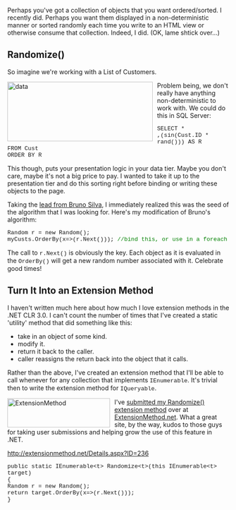 <!--{Title:"Randomizing Order of Your List or Array using LINQ", PublishedOn:"2009-11-05T05:07:34", Intro:"Perhaps you've got a collection of objects that you want ordered/sorted. I recently did. Perhaps you"} -->

<span>
  <p>Perhaps you've got a collection of objects that you want ordered/sorted. I recently did. Perhaps you want them displayed in a non-deterministic manner or sorted randomly each time you write to an HTML view or otherwise consume that collection. Indeed, I did. (OK, lame shtick over...)</p>
  <h2>Randomize()</h2>
  <p>So imagine we're working with a List of Customers.</p>
  <p>
    <img style="border-right-width: 0px; margin: 0px 10px 0px 0px; display: inline; border-top-width: 0px; border-bottom-width: 0px; border-left-width: 0px" title="data" border="0" alt="data" align="left" src="http://devtxt.com/blog/blogimg/RandomizingOrderofYourListorArrayusingLI_11BF0/data_thumb.png" width="330" height="135" />
  </p>
  <p>Problem being, we don't really have anything non-deterministic to work with. We could do this in SQL Server:</p>
  <p>
    <font size="2" face="Courier New">SELECT *      <br />        ,(sin(Cust.ID * rand())) AS R       <br />FROM Cust       <br />ORDER BY R</font>
  </p>
  <p>
    <font size="2" face="Courier New"></font>
  </p>
  <p>This though, puts your presentation logic in your data tier. Maybe you don't care, maybe it's not a big price to pay. I wanted to take it up to the presentation tier and do this sorting right before binding or writing these objects to the page.</p>
  <p>Taking the <a href="http://brunosilva.net/list-random-order-in-net-using-linq/534/">lead from Bruno Silva</a>, I immediately realized this was the seed of the algorithm that I was looking for. Here's my modification of Bruno's algorithm:</p>
  <p>
    <font size="2" face="Courier New">   Random r = new Random();  <br />   myCusts.OrderBy(x=&gt;(r.Next())); <font color="#008000">//bind this, or use in a foreach</font></font>
  </p>
  <p>The call to <font size="2" face="Courier New">r.Next()</font> is obviously the key. Each object as it is evaluated in the <font size="2" face="Courier New">OrderBy()</font> will get a new random number associated with it. Celebrate good times! </p>
  <h2>Turn It Into an Extension Method</h2>
  <p>I haven't written much here about how much I love extension methods in the .NET CLR 3.0. I can't count the number of times that I've created a static 'utility' method that did something like this:</p>
  <ul>
    <li>take in an object of some kind. </li>
    <li>modify it. </li>
    <li>return it back to the caller. </li>
    <li>caller reassigns the return back into the object that it calls. </li>
  </ul>
  <p>
    <font size="2" face="Courier New"></font>
  </p>
  <p>Rather than the above, I've created an extension method that I'll be able to call whenever for any collection that implements <font size="2" face="Courier New">IEnumerable</font>. It's trivial then to write the extension method for <font size="2" face="Courier New">IQueryable</font>. </p>
  <p>
    <a href="http://www.extensionmethod.net">
      <img style="border-right-width: 0px; margin: 0px 10px 0px 0px; display: inline; border-top-width: 0px; border-bottom-width: 0px; border-left-width: 0px" title="ExtensionMethod" border="0" alt="ExtensionMethod" align="left" src="http://devtxt.com/blog/blogimg/RandomizingOrderofYourListorArrayusingLI_11BF0/ExtensionMethod_thumb.png" width="233" height="66" />
    </a> I've <a href="http://extensionmethod.net/Details.aspx?ID=236">submitted my Randomize() extension method</a> over at <a href="http://www.ExtensionMethod.net">ExtensionMethod.net</a>. What a great site, by the way, kudos to those guys for taking user submissions and helping grow the use of this feature in .NET.</p>
  <p></p>
  <p>
    <a title="http://extensionmethod.net/Details.aspx?ID=236" href="http://extensionmethod.net/Details.aspx?ID=236">http://extensionmethod.net/Details.aspx?ID=236</a>
  </p>
  <p>
    <font size="2" face="Courier New">public static IEnumerable&lt;t&gt; Randomize&lt;t&gt;(this IEnumerable&lt;t&gt; target)      <br />   {       <br />       Random r = new Random();       <br />       return target.OrderBy(x=&gt;(r.Next()));       <br />   } </font>
  </p>
</span>